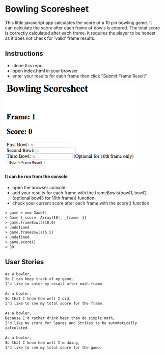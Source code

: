 # Bowling Scoresheet

This little javascript app calculates the score of a 10 pin bowling game.  It can calculate the score after each frame of bowls is entered.  The total score is correctly calculated after each frame.  It requires the player to be honest as it does not check for 'valid' frame results.

## Instructions
* clone this repo
* open index.html in your browser
* enter your results for each frame then click "Submit Frame Result"

![alt text](https://github.com/Rob-rls/bowling-challenge/blob/master/bowlingApp.png "Screenshot of the Bowling-Challenge app")

#### It can be run from the console
* open the browser console.
* add your results for each frame with the frameBowls(bowl1, bowl2 (optional bowl3 for 10th frame)) function.
* check your current score after each frame with the score() function

```
> game = new Game()
< Game {_score: Array[10], _frame: 1}
> game.frameBowls(10,0)
< undefined
> game.frameBowls(5,5)
< undefined
> game.score()
< 30
```

## User Stories
```
As a bowler,
So I can keep track of my game,
I'd like to enter my result after each frame.

As a bowler,
So that I know how well I did,
I'd like to see my total score for the frame.

As a bowler,
Because I'd rather drink beer than do simple math,
I'd like my score for Spares and Strikes to be automatically calculated.

As a bowler,
So that I know how well I'm doing,
I'd like to see my total score for the game.

```
